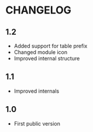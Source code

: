 CHANGELOG
=========

1.2
---

 * Added support for table prefix
 * Changed module icon
 * Improved internal structure

1.1
---

 * Improved internals

1.0
---

 * First public version